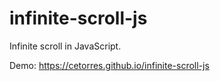 # infinite-scroll-js
Infinite scroll in JavaScript.

Demo: https://cetorres.github.io/infinite-scroll-js
